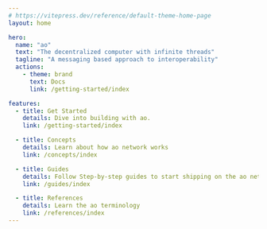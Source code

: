 ```yaml
---
# https://vitepress.dev/reference/default-theme-home-page
layout: home

hero:
  name: "ao"
  text: "The decentralized computer with infinite threads"
  tagline: "A messaging based approach to interoperability"
  actions:
    - theme: brand
      text: Docs
      link: /getting-started/index

features:
  - title: Get Started
    details: Dive into building with ao.
    link: /getting-started/index

  - title: Concepts
    details: Learn about how ao network works
    link: /concepts/index

  - title: Guides
    details: Follow Step-by-step guides to start shipping on the ao network
    link: /guides/index

  - title: References
    details: Learn the ao terminology
    link: /references/index
---
```

